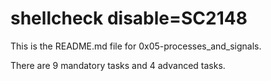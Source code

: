 # shellcheck disable=SC2148
This is the README.md file for 0x05-processes_and_signals.

There are 9 mandatory tasks and 4 advanced tasks.
